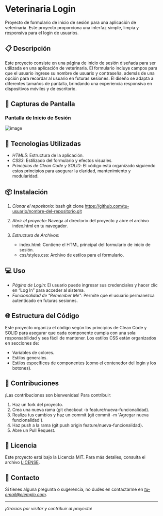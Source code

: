 # Veterinaria Login

Proyecto de formulario de inicio de sesión para una aplicación de veterinaria. Este proyecto proporciona una interfaz simple, limpia y responsiva para el login de usuarios.

## 📋 Descripción

Este proyecto consiste en una página de inicio de sesión diseñada para ser utilizada en una aplicación de veterinaria. El formulario incluye campos para que el usuario ingrese su nombre de usuario y contraseña, además de una opción para recordar al usuario en futuras sesiones. El diseño se adapta a diferentes tamaños de pantalla, brindando una experiencia responsiva en dispositivos móviles y de escritorio.

## 🎨 Capturas de Pantalla

### Pantalla de Inicio de Sesión
![image](https://github.com/user-attachments/assets/a26bb454-bbf8-444e-aeb2-28cf58789bf1)


## 🚀 Tecnologías Utilizadas

- *HTML5*: Estructura de la aplicación.
- *CSS3*: Estilizado del formulario y efectos visuales.
- *Principios de Clean Code y SOLID*: El código está organizado siguiendo estos principios para asegurar la claridad, mantenimiento y modularidad.

## 📦 Instalación

1. *Clonar el repositorio*:
    bash
    git clone https://github.com/tu-usuario/nombre-del-repositorio.git
    
   
2. *Abrir el proyecto*:
   Navega al directorio del proyecto y abre el archivo index.html en tu navegador.

3. *Estructura de Archivos*:
   - index.html: Contiene el HTML principal del formulario de inicio de sesión.
   - css/styles.css: Archivo de estilos para el formulario.

## 💻 Uso

- *Página de Login*: El usuario puede ingresar sus credenciales y hacer clic en “Log In” para acceder al sistema.
- *Funcionalidad de "Remember Me"*: Permite que el usuario permanezca autenticado en futuras sesiones.

## 🌐 Estructura del Código

Este proyecto organiza el código según los principios de Clean Code y SOLID para asegurar que cada componente cumpla con una sola responsabilidad y sea fácil de mantener. Los estilos CSS están organizados en secciones de:
   - Variables de colores.
   - Estilos generales.
   - Estilos específicos de componentes (como el contenedor del login y los botones).

## 🤝 Contribuciones

¡Las contribuciones son bienvenidas! Para contribuir:

1. Haz un fork del proyecto.
2. Crea una nueva rama (git checkout -b feature/nueva-funcionalidad).
3. Realiza tus cambios y haz un commit (git commit -m 'Agregar nueva funcionalidad').
4. Haz push a la rama (git push origin feature/nueva-funcionalidad).
5. Abre un Pull Request.

## 📝 Licencia

Este proyecto está bajo la Licencia MIT. Para más detalles, consulta el archivo [LICENSE](LICENSE).

## 📧 Contacto

Si tienes alguna pregunta o sugerencia, no dudes en contactarme en *[tu-email@ejemplo.com](mailto:tu-email@ejemplo.com)*.

---
*¡Gracias por visitar y contribuir al proyecto!*
